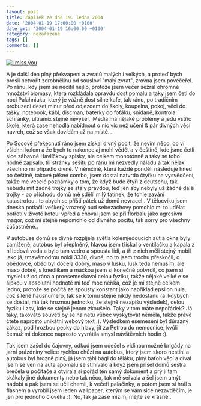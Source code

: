 ```yaml
---
layout: post
title: Zápisek ze dne 19. ledna 2004
date: '2004-01-19 17:00:00 +0100'
date_gmt: '2004-01-19 16:00:00 +0100'
category: nezařazené
tags: []
comments: []
---
```

<div >  <a href="wallpaper.php"><img alt="i miss you" src="%base_url%/assets/old-images/complex.jpg"></a>  </div>
<p>A je další den plný překvapení a zvratů malých i velkých, a proteď bych prosil netvořit  zdrobnělinu od sousloví &quot;malý zvrat&quot;, zrovna jsem povečeřel. Po ránu, kdy jsem se necítil  nejlíp, protože jsem večer sežral ohromné množství biomasy, která rozkládala opravdu dost pomalu  a taky jsem četl do noci Palahniuka, který je vážně dost silné kafe, tak ráno, po tradičním probuzení  deset minut před odjezdem do školy, koupelna, pokoj, věci do tašky, notebook, kábl, discman, baterky do foťáku,  snídaně, kontrola schránky, ultramix stejně nevyšel, iMedia má nějaké problémy a jedu vstříc škole,  která zase nehodlá nabídnout o nic víc než učení &amp; pár divných věcí navrch, což se však  dovídám až na místě...</p>
<p>Po Socově překecnutí ráno jsem získal divný pocit, že nevím něco, co ví všichni kolem a že bych to  nakonec aj mohl vědět a v češtině, kde jsme četli sice zábavné Havlíčkovy spisky, ale celkem monotónně  a taky se toho hodně zapsalo, tři stránky sešitu po ránu mi nezvedly náladu a tak nějak všechno mi připadlo  divné. V němčině, která každé pondělí následuje hned po češtině, takové pěkné combo, jsem dostal natvrdo  čtyřku na vysvědčení, takže mé veselé poznámky o tom, že když bude čtyři z deutschu, tak nebudu mít žádné  trojky se staly pravdou, teď jen aby nebyly už žádné další trojky - po příchodu domů mě sdělil milý tatínek,  že tohle zavání katastrofou.. to abych se příští pátek už domů nevracel.. V tělocviku jsem dneska  potlačil veškerý vrozený pud sebezáchovy pomohlo mi to udělat potřetí v životě kotoul vpřed  a choval jsem se při florbalu jako agresivní magor, což mi stejně nepomohlo od divného pocitu, tak sorry  pro všechny zúčastněné..</p>
<p>V autobuse domů se divně rozpíjela světla kolemjedoucích aut a okna byly zamlžené, autobus byl přeplněný,  hlavou jsem třískal o ventilačku a kapala z ní ledová voda a bylo tam vedro a spousta lidí, a tři z nich  měli stejný mobil jako já, tmavěmodrou nokii 3330, divné, no to jsem trochu přeskočil, o obědovce,  oběd byl docela dobrý, maso v lusku, lusk teda nemusím, ale maso dobré, s knedlíkem a máčkou jsem  si konečně potvrdil, co jsem si myslel už od rána a proesemeskoval celou fyziku, takže nějaké velké e  se šipkou v absolutní hodnotě mi teď moc neříká, což je mi stejně celkem jedno, protože se počítá  ze spousty konstant jako například epsilon nula, což šílené hausnumero, tak se k tomu stejně nikdy nedostanu  (a ikdybych se dostal, má tak hroznou jednotku, že stejně nezapíšu výsledek), celou fyziku i zsv, kde se stejně jenom  zkoušelo. Taky v tom máte nepořádek? Já taky, takováto souvětí by se na netu vůbec vyskytovat něměla, takže  právě čtete naprosto unikátní webový text :). Výsledkem esemesení byl důrazný zákaz, pod hrozbou pecky do  hlavy, jít za Petrou do nemocnice, kvůli čemuž mi dokonce naprosto vyvrátila smysl návštěvních hodin :).</p>
<p>Tak jsem zašel do čajovny, odkud jsem odešel s vidinou možné brigády na jarní prázdniny  velice rychlou chůzí na autobus, který jsem skoro nestihl a autobus byl hrozně plný, já jsem táhl bágl  do těláku, plný baťoh věcí a díval jsem se ven na auta apomalu se stmívalo a když jsem přišel domů  sestra brečela u počítače a otvírala si pořád ten samý dokument a prý jí tam skákaly jiné dokumenty  nebo tak něco, tak mě seřvala a šel jsem umýt nádobí a pak jsem se učil chemii, k večeři palačinky, a potom  jsem si hrál s flashem a vyrobil jsem jeden wallpaper, kterým se vám sice nezavděčím, je jen pro jednoho  člověka :). No, tak já zase mizím, mějte se krásně..</p>
